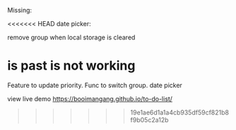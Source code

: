 Missing:

<<<<<<< HEAD
date picker:

remove group when local storage is cleared

is past is not working
=======
Feature to update priority.
Func to switch group.
date picker

view live demo https://booimangang.github.io/to-do-list/
>>>>>>> 19e1ae6d1a1a4cb935df59cf821b8f9b05c2a12b
